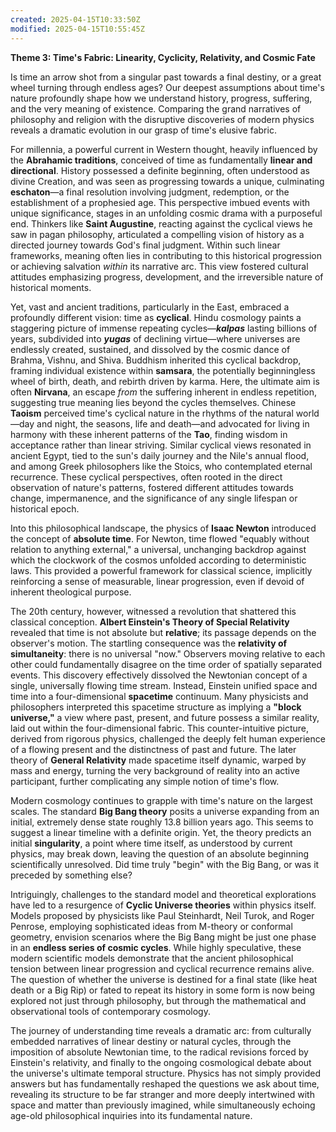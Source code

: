 ```yaml
---
created: 2025-04-15T10:33:50Z
modified: 2025-04-15T10:55:45Z
---
```


**Theme 3: Time's Fabric: Linearity, Cyclicity, Relativity, and Cosmic Fate**

Is time an arrow shot from a singular past towards a final destiny, or a great wheel turning through endless ages? Our deepest assumptions about time's nature profoundly shape how we understand history, progress, suffering, and the very meaning of existence. Comparing the grand narratives of philosophy and religion with the disruptive discoveries of modern physics reveals a dramatic evolution in our grasp of time's elusive fabric.

For millennia, a powerful current in Western thought, heavily influenced by the **Abrahamic traditions**, conceived of time as fundamentally **linear and directional**. History possessed a definite beginning, often understood as divine Creation, and was seen as progressing towards a unique, culminating **eschaton**—a final resolution involving judgment, redemption, or the establishment of a prophesied age. This perspective imbued events with unique significance, stages in an unfolding cosmic drama with a purposeful end. Thinkers like **Saint Augustine**, reacting against the cyclical views he saw in pagan philosophy, articulated a compelling vision of history as a directed journey towards God's final judgment. Within such linear frameworks, meaning often lies in contributing to this historical progression or achieving salvation *within* its narrative arc. This view fostered cultural attitudes emphasizing progress, development, and the irreversible nature of historical moments.

Yet, vast and ancient traditions, particularly in the East, embraced a profoundly different vision: time as **cyclical**. Hindu cosmology paints a staggering picture of immense repeating cycles—***kalpas*** lasting billions of years, subdivided into ***yugas*** of declining virtue—where universes are endlessly created, sustained, and dissolved by the cosmic dance of Brahma, Vishnu, and Shiva. Buddhism inherited this cyclical backdrop, framing individual existence within **samsara**, the potentially beginningless wheel of birth, death, and rebirth driven by karma. Here, the ultimate aim is often **Nirvana**, an escape *from* the suffering inherent in endless repetition, suggesting true meaning lies beyond the cycles themselves. Chinese **Taoism** perceived time's cyclical nature in the rhythms of the natural world—day and night, the seasons, life and death—and advocated for living in harmony with these inherent patterns of the **Tao**, finding wisdom in acceptance rather than linear striving. Similar cyclical views resonated in ancient Egypt, tied to the sun's daily journey and the Nile's annual flood, and among Greek philosophers like the Stoics, who contemplated eternal recurrence. These cyclical perspectives, often rooted in the direct observation of nature's patterns, fostered different attitudes towards change, impermanence, and the significance of any single lifespan or historical epoch.

Into this philosophical landscape, the physics of **Isaac Newton** introduced the concept of **absolute time**. For Newton, time flowed "equably without relation to anything external," a universal, unchanging backdrop against which the clockwork of the cosmos unfolded according to deterministic laws. This provided a powerful framework for classical science, implicitly reinforcing a sense of measurable, linear progression, even if devoid of inherent theological purpose.

The 20th century, however, witnessed a revolution that shattered this classical conception. **Albert Einstein's Theory of Special Relativity** revealed that time is not absolute but **relative**; its passage depends on the observer's motion. The startling consequence was the **relativity of simultaneity**: there is no universal "now." Observers moving relative to each other could fundamentally disagree on the time order of spatially separated events. This discovery effectively dissolved the Newtonian concept of a single, universally flowing time stream. Instead, Einstein unified space and time into a four-dimensional **spacetime** continuum. Many physicists and philosophers interpreted this spacetime structure as implying a **"block universe,"** a view where past, present, and future possess a similar reality, laid out within the four-dimensional fabric. This counter-intuitive picture, derived from rigorous physics, challenged the deeply felt human experience of a flowing present and the distinctness of past and future. The later theory of **General Relativity** made spacetime itself dynamic, warped by mass and energy, turning the very background of reality into an active participant, further complicating any simple notion of time's flow.

Modern cosmology continues to grapple with time's nature on the largest scales. The standard **Big Bang theory** posits a universe expanding from an initial, extremely dense state roughly 13.8 billion years ago. This seems to suggest a linear timeline with a definite origin. Yet, the theory predicts an initial **singularity**, a point where time itself, as understood by current physics, may break down, leaving the question of an absolute beginning scientifically unresolved. Did time truly "begin" with the Big Bang, or was it preceded by something else?

Intriguingly, challenges to the standard model and theoretical explorations have led to a resurgence of **Cyclic Universe theories** within physics itself. Models proposed by physicists like Paul Steinhardt, Neil Turok, and Roger Penrose, employing sophisticated ideas from M-theory or conformal geometry, envision scenarios where the Big Bang might be just one phase in an **endless series of cosmic cycles**. While highly speculative, these modern scientific models demonstrate that the ancient philosophical tension between linear progression and cyclical recurrence remains alive. The question of whether the universe is destined for a final state (like heat death or a Big Rip) or fated to repeat its history in some form is now being explored not just through philosophy, but through the mathematical and observational tools of contemporary cosmology.

The journey of understanding time reveals a dramatic arc: from culturally embedded narratives of linear destiny or natural cycles, through the imposition of absolute Newtonian time, to the radical revisions forced by Einstein's relativity, and finally to the ongoing cosmological debate about the universe's ultimate temporal structure. Physics has not simply provided answers but has fundamentally reshaped the questions we ask about time, revealing its structure to be far stranger and more deeply intertwined with space and matter than previously imagined, while simultaneously echoing age-old philosophical inquiries into its fundamental nature.